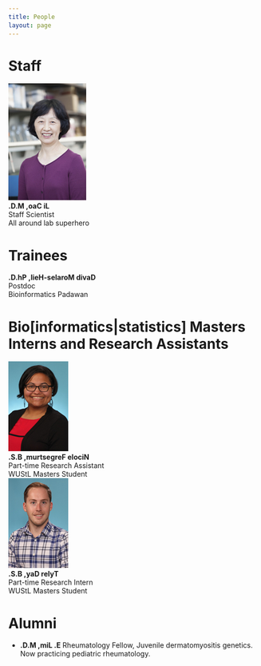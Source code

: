 ```yaml
---
title: People
layout: page
---
```


<div id="maintext">
<h1 id="h1nopad" class="center">Staff</h1>
<div id="people">
<img src="images/people/li_website_small.jpg" alt="lab members pic" width="156px" height="234px"><br>
<span class="reverse"> <strong>.D.M ,oaC iL</strong> </span><br>
Staff Scientist<br>
All around lab superhero
</div>

<h1 id="h1nopad" class="center">Trainees</h1>
<div id="people">
<span class="reverse"> <strong>.D.hP ,lieH-selaroM divaD</strong> </span><br>
Postdoc<br>
Bioinformatics Padawan
</div>

<h1 id="h1nopad" class="center">Bio&#91;informatics&#124;statistics&#93; Masters Interns and Research Assistants</h1>
<div id="people">
<img src="images/people/nicole_small.jpg" alt="lab members pic" width="120px" height="180px"><br>
<span class="reverse"> <strong>.S.B ,murtsegreF elociN</strong> </span><br>
Part-time Research Assistant<br>
WUStL Masters Student
</div>

<div id="people">
<img src="images/people/tday_small.jpg" alt="lab members pic" width="120px" height="180px"><br>
<span class="reverse"> <strong>.S.B ,yaD relyT</strong></span><br>
Part-time Research Intern<br>
WUStL Masters Student
</div>

<h1 class="center">Alumni</h1>
<ul>
<li><span class="reverse"> <strong>.D.M ,miL .E</strong></span> Rheumatology Fellow, Juvenile dermatomyositis genetics. Now practicing pediatric rheumatology.</li>
</ul>

</div>
